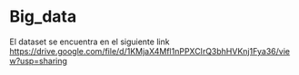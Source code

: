 # Big_data
El dataset se encuentra en el siguiente link
https://drive.google.com/file/d/1KMjaX4Mfl1nPPXCIrQ3bhHVKnj1Fya36/view?usp=sharing
